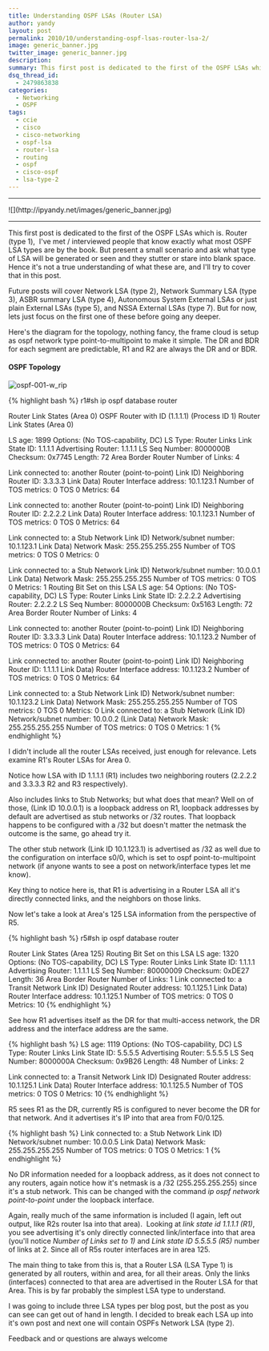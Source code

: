 ```yaml
---
title: Understanding OSPF LSAs (Router LSA)
author: yandy
layout: post
permalink: 2010/10/understanding-ospf-lsas-router-lsa-2/
image: generic_banner.jpg
twitter_image: generic_banner.jpg
description: 
summary: This first post is dedicated to the first of the OSPF LSAs which is. Router (type 1),  I've met / interviewed people that know exactly what most OSPF LSA types are by the book. But present a small scenario and ask what type of LSA will be generated or seen and they stutter or stare into blank space. Hence it's not a true understanding of what these are, and I'll try to cover that in this post...
dsq_thread_id:
  - 2479863838
categories:
  - Networking
  - OSPF
tags:
  - ccie
  - cisco
  - cisco-networking
  - ospf-lsa
  - router-lsa
  - routing
  - ospf
  - cisco-ospf
  - lsa-type-2
---
```

<hr>
![](http://ipyandy.net/images/generic_banner.jpg)
<hr>

This first post is dedicated to the first of the OSPF LSAs which is. Router (type 1),  I've met / interviewed people that know exactly what most OSPF LSA types are by the book. But present a small scenario and ask what type of LSA will be generated or seen and they stutter or stare into blank space. Hence it's not a true understanding of what these are, and I'll try to cover that in this post.
  
Future posts will cover Network LSA (type 2), Network Summary LSA (type 3), ASBR summary LSA (type 4), Autonomous System External LSAs or just plain External LSAs (type 5), and NSSA External LSAs (type 7). But for now, lets just focus on the first one of these before going any deeper.

<!--more-->
  
Here's the diagram for the topology, nothing fancy, the frame cloud is setup as ospf network type point-to-multipoint to make it simple. The DR and BDR for each segment are predictable, R1 and R2 are always the DR and or BDR.
  
#### OSPF Topology ####
<img id="ospf-001" title="ospf-001-w_rip" alt="ospf-001-w_rip" src="{{ site.url }}/assets/images/ospf-001-w_rip.png" />
  
{% highlight bash %}
r1#sh ip ospf database router

Router Link States (Area 0)
OSPF Router with ID (1.1.1.1) (Process ID 1)
Router Link States (Area 0)
  
LS age: 1899
Options: (No TOS-capability, DC)
LS Type: Router Links
Link State ID: 1.1.1.1
Advertising Router: 1.1.1.1
LS Seq Number: 8000000B
Checksum: 0x7745
Length: 72
Area Border Router
Number of Links: 4

Link connected to: another Router (point-to-point)
Link ID) Neighboring Router ID: 3.3.3.3
Link Data) Router Interface address: 10.1.123.1
Number of TOS metrics: 0
TOS 0 Metrics: 64

Link connected to: another Router (point-to-point)
Link ID) Neighboring Router ID: 2.2.2.2
Link Data) Router Interface address: 10.1.123.1
Number of TOS metrics: 0
TOS 0 Metrics: 64

Link connected to: a Stub Network
Link ID) Network/subnet number: 10.1.123.1
Link Data) Network Mask: 255.255.255.255
Number of TOS metrics: 0
TOS 0 Metrics: 0

Link connected to: a Stub Network
Link ID) Network/subnet number: 10.0.0.1
Link Data) Network Mask: 255.255.255.255
Number of TOS metrics: 0
TOS 0 Metrics: 1
Routing Bit Set on this LSA
LS age: 54
Options: (No TOS-capability, DC)
LS Type: Router Links
Link State ID: 2.2.2.2
Advertising Router: 2.2.2.2
LS Seq Number: 8000000B
Checksum: 0x5163
Length: 72
Area Border Router
Number of Links: 4

Link connected to: another Router (point-to-point)
Link ID) Neighboring Router ID: 3.3.3.3
Link Data) Router Interface address: 10.1.123.2
Number of TOS metrics: 0
TOS 0 Metrics: 64

Link connected to: another Router (point-to-point)
Link ID) Neighboring Router ID: 1.1.1.1
Link Data) Router Interface address: 10.1.123.2
Number of TOS metrics: 0
TOS 0 Metrics: 64

Link connected to: a Stub Network
Link ID) Network/subnet number: 10.1.123.2
Link Data) Network Mask: 255.255.255.255
Number of TOS metrics: 0
TOS 0 Metrics: 0
Link connected to: a Stub Network
(Link ID) Network/subnet number: 10.0.0.2
(Link Data) Network Mask: 255.255.255.255
Number of TOS metrics: 0
TOS 0 Metrics: 1
{% endhighlight %}
  
 I didn't include all the router LSAs received, just enough for relevance. Lets examine R1's Router LSAs for Area 0.

Notice how LSA with ID 1.1.1.1 (R1) includes two neighboring routers (2.2.2.2 and 3.3.3.3 R2 and R3 respectively).

Also includes links to Stub Networks; but what does that mean? Well on of those, (Link ID 10.0.0.1) is a loopback address on R1, loopback addresses by default are advertised as stub networks or /32 routes. That loopback happens to be configured with a /32 but doesn't matter the netmask the outcome is the same, go ahead try it.

The other stub network (Link ID 10.1.123.1) is advertised as /32 as well due to the configuration on interface s0/0, which is set to ospf point-to-multipoint network (if anyone wants to see a post on network/interface types let me know).

Key thing to notice here is, that R1 is advertising in a Router LSA all it's directly connected links, and the neighbors on those links.

Now let's take a look at Area's 125 LSA information from the perspective of R5.
  
{% highlight bash %}
r5#sh ip ospf database router

Router Link States (Area 125)
Routing Bit Set on this LSA
LS age: 1320
Options: (No TOS-capability, DC)
LS Type: Router Links
Link State ID: 1.1.1.1
Advertising Router: 1.1.1.1
LS Seq Number: 80000009
Checksum: 0xDE27
Length: 36
Area Border Router
Number of Links: 1
Link connected to: a Transit Network
Link ID) Designated Router address: 10.1.125.1
Link Data) Router Interface address: 10.1.125.1
Number of TOS metrics: 0
TOS 0 Metrics: 10
{% endhighlight %}

See how R1 advertises itself as the DR for that multi-access network, the DR address and the interface address are the same.
  
{% highlight bash %}
LS age: 1119
Options: (No TOS-capability, DC)
LS Type: Router Links
Link State ID: 5.5.5.5
Advertising Router: 5.5.5.5
LS Seq Number: 8000000A
Checksum: 0x9B26
Length: 48
Number of Links: 2

Link connected to: a Transit Network
Link ID) Designated Router address: 10.1.125.1
Link Data) Router Interface address: 10.1.125.5
Number of TOS metrics: 0
TOS 0 Metrics: 10
{% endhighlight %}
  
R5 sees R1 as the DR, currently R5 is configured to never become the DR for that network. And it advertises it's IP into that area from F0/0.125.

{% highlight bash %}
Link connected to: a Stub Network
Link ID) Network/subnet number: 10.0.0.5
Link Data) Network Mask: 255.255.255.255
Number of TOS metrics: 0
TOS 0 Metrics: 1
{% endhighlight %}

No DR information needed for a loopback address, as it does not connect to any routers, again notice how it's netmask is a /32 (255.255.255.255) since it's a stub network. This can be changed with the command *ip ospf network point-to-point* under the loopback interface.

Again, really much of the same information is included (I again, left out output, like R2s router lsa into that area).  Looking at *link state id 1.1.1.1 (R1)*, you see advertising it's only directly connected link/interface into that area (you'll notice *Number of Links set to 1)* and *Link state ID 5.5.5.5 (R5)* number of links at 2. Since all of R5s router interfaces are in area 125.

The main thing to take from this is, that a Router LSA (LSA Type 1) is generated by all routers, within and area, for all their areas. Only the links (interfaces) connected to that area are advertised in the Router LSA for that Area. This is by far probably the simplest LSA type to understand.
  
 I was going to include three LSA types per blog post, but the post as you can see can get out of hand in length. I decided to break each LSA up into it's own post and next one will contain OSPFs Network LSA (type 2).

 Feedback and or questions are always welcome